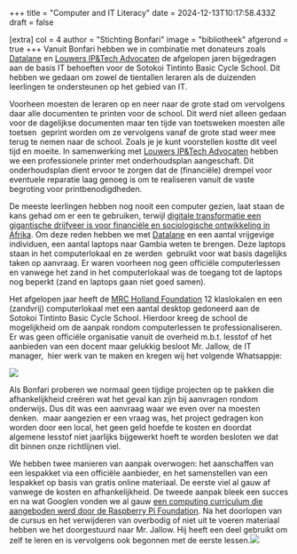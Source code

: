 +++
title = "Computer and IT Literacy"
date = 2024-12-13T10:17:58.433Z
draft = false

[extra]
col = 4
author = "Stichting Bonfari"
image = "bibliotheek"
afgerond = true
+++
Vanuit Bonfari hebben we in combinatie met donateurs zoals [Datalane](https://www.datalane.com/) en [Louwers IP&Tech Advocaten](https://louwersadvocaten.nl/) de afgelopen jaren bijgedragen aan de basis IT behoeften voor de Sotokoi Tintinto Basic Cycle School. Dit hebben we gedaan om zowel de tientallen leraren als de duizenden leerlingen te ondersteunen op het gebied van IT.

Voorheen moesten de leraren op en neer naar de grote stad om vervolgens daar alle documenten te printen voor de school. Dit werd niet alleen gedaan voor de dagelijkse documenten maar ten tijde van toetsweken moesten alle toetsen  geprint worden om ze vervolgens vanaf de grote stad weer mee terug te nemen naar de school. Zoals je je kunt voorstellen kostte dit veel tijd en moeite. In samenwerking met [Louwers IP&Tech Advocaten](https://louwersadvocaten.nl/) hebben we een professionele printer met onderhoudsplan aangeschaft. Dit onderhoudsplan dient ervoor te zorgen dat de (financiële) drempel voor eventuele reparatie laag genoeg is om te realiseren vanuit de vaste begroting voor printbenodigdheden. 

De meeste leerlingen hebben nog nooit een computer gezien, laat staan de kans gehad om er een te gebruiken, terwijl [digitale transformatie een gigantische drijfveer is voor financiële en sociologische ontwikkeling in Afrika](https://www.worldbank.org/en/results/2024/01/18/digital-transformation-drives-development-in-afe-afw-africa). Om deze reden hebben we met [Datalane](https://www.datalane.com/) en een aantal vrijgevige individuen, een aantal laptops naar Gambia weten te brengen. Deze laptops staan in het computerlokaal en ze werden  gebruikt voor wat basis dagelijks taken op aanvraag. Er waren voorheen nog geen officiële computerlessen en vanwege het zand in het computerlokaal was de toegang tot de laptops nog beperkt (zand en laptops gaan niet goed samen).

Het afgelopen jaar heeft de [MRC Holland Foundation](https://www.mrcholland.com/about-us/foundation) 12 klaslokalen en een (zandvrij) computerlokaal met een aantal desktop gedoneerd aan de Sotokoi Tintinto Basic Cycle School. Hierdoor kreeg de school de mogelijkheid om de aanpak rondom computerlessen te professionaliseren. Er was geen officiële organisatie vanuit de overheid m.b.t. lesstof of het aanbieden van een docent maar gelukkig besloot Mr. Jallow, de IT manager,  hier werk van te maken en kregen wij het volgende Whatsappje: 

![](https://lh7-rt.googleusercontent.com/docsz/AD_4nXcOWvbozTUQSCK_oqtd8iJE-iFIoS0XhQ8yQwOQj5X7rDX6caLpbTi5ZPOY-R-rwuWP34vmjdsFhwW0-kzQJNs-wug05syHz3QY9yDCAUa3a20c_DUItHlpInvfa-r6kjTc9GYNa0he0mVhwPWQOh4?key=3ISSK7dE1Wn6FU9B_zsfVUDu)

Als Bonfari proberen we normaal geen tijdige projecten op te pakken die afhankelijkheid creëren wat het geval kan zijn bij aanvragen rondom onderwijs. Dus dit was een aanvraag waar we even over na moesten denken.  maar aangezien er een vraag was, het project gedragen kon worden door een local, het geen geld hoefde te kosten en doordat algemene lesstof niet jaarlijks bijgewerkt hoeft te worden besloten we dat dit binnen onze richtlijnen viel.

We hebben twee manieren van aanpak overwogen: het aanschaffen van een lespakket via een officiële aanbieder, en het samenstellen van een lespakket op basis van gratis online materiaal. De eerste viel al gauw af vanwege de kosten en afhankelijkheid. De tweede aanpak bleek een succes en na wat Googlen vonden we al gauw [een computing curriculum die aangeboden werd door de Raspberry Pi Foundation](https://teachcomputing.org/curriculum). Na het doorlopen van de cursus en het verwijderen van overbodig of niet uit te voeren materiaal hebben we het doorgestuurd naar Mr. Jallow. Hij heeft een deel gebruikt om zelf te leren en is vervolgens ook begonnen met de eerste lessen.**﻿![](https://lh7-rt.googleusercontent.com/docsz/AD_4nXdyQfEBctH16p0glg7DoDcg0xRmeflfydUWsZvBhwvkEiGg6AJc5MARWHAoNAL-pxrkPUGS7vsUcg9tOn4f81gTzvrWBy-1P2Bpap_4EfiE-oVd68VKDrFCj3uz61-chgFXXPdPJ1dj5GAJAHN4djU?key=3ISSK7dE1Wn6FU9B_zsfVUDu)**
